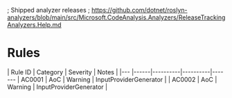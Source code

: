 ﻿; Shipped analyzer releases
; https://github.com/dotnet/roslyn-analyzers/blob/main/src/Microsoft.CodeAnalysis.Analyzers/ReleaseTrackingAnalyzers.Help.md

# Rules
| Rule ID | Category | Severity | Notes |
|--- |------|----------|----------|-------
| AC0001 | AoC | Warning | InputProviderGenerator |
| AC0002 | AoC | Warning | InputProviderGenerator |
